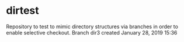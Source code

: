 # dirtest
Repository to test to mimic directory structures via branches in order to enable selective checkout.
Branch dir3 created January 28, 2019  15:36

